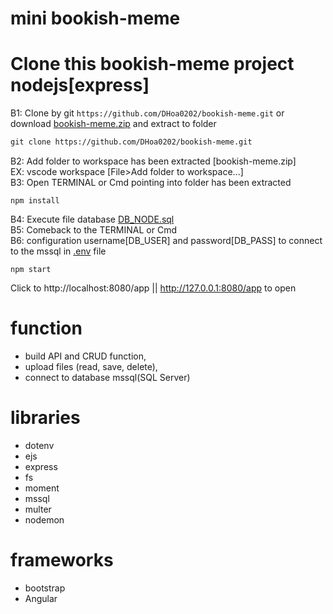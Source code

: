 # mini bookish-meme

# Clone this bookish-meme project nodejs[express]
  B1: Clone by git `https://github.com/DHoa0202/bookish-meme.git` or download [bookish-meme.zip](../../archive/refs/heads/main.zip) and extract to folder<br/>
```diff
git clone https://github.com/DHoa0202/bookish-meme.git
```
  B2: Add folder to workspace has been extracted [bookish-meme.zip]<br/>
    EX: vscode workspace [File>Add folder to workspace...]<br/>
  B3: Open TERMINAL or Cmd pointing into folder has been extracted<br/>
```
npm install
```
  B4: Execute file database [DB_NODE.sql](./DB_NODE.sql)<br/>
  B5: Comeback to the TERMINAL or Cmd<br/>
  B6: configuration username[DB_USER] and password[DB_PASS] to connect to the mssql in [.env](./.env) file<br/>
```
npm start
```
Click to http://localhost:8080/app || http://127.0.0.1:8080/app to open

# function
  - build API and CRUD function,
  - upload files (read, save, delete),
  - connect to database mssql(SQL Server)

# libraries
  - dotenv
  - ejs
  - express
  - fs
  - moment
  - mssql
  - multer
  - nodemon

# frameworks
  - bootstrap
  - Angular
